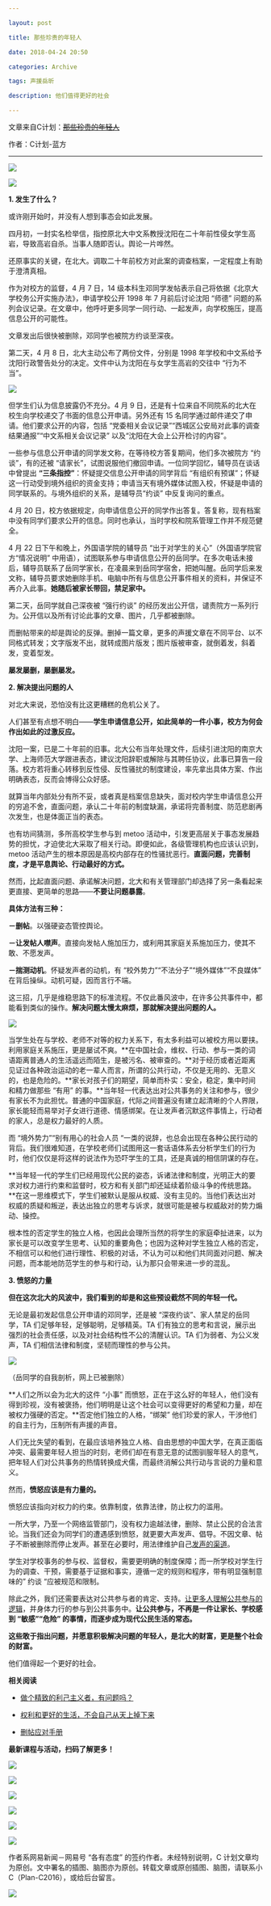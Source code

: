 ```yaml
---

layout: post

title: 那些珍贵的年轻人

date: 2018-04-24 20:50

categories: Archive

tags: 声援岳昕

description: 他们值得更好的社会

---
```


文章来自C计划：~~[那些珍贵的年轻人](https://mp.weixin.qq.com/s/_M55Zlcg_kaaLCjd4RPjSg)~~

作者：C计划-蓝方

---

![](https://mmbiz.qpic.cn/mmbiz_gif/aOnv0tonzzyO6A0QNo5WYDPibPQMErteakVYxWTIs5Ldp9IL056PRgPIx4twDCaylnEozVxgWfxGjUU5BrcZ7EQ/640)

![](https://mmbiz.qpic.cn/mmbiz_jpg/FtSyfe1ibtfNSukNjJqlibfUCfQMuoGibg3suvcajSL1iaasSibQJ6n0CYnKx3c1ECnjgZyJv29Miba8WiceFgSEfKpMg/640)

**1\. 发生了什么？**

或许刚开始时，并没有人想到事态会如此发展。

四月初，一封实名检举信，指控原北大中文系教授沈阳在二十年前性侵女学生高岩，导致高岩自杀。当事人随即否认。舆论一片哗然。

还原事实的关键，在北大。调取二十年前校方对此案的调查档案，一定程度上有助于澄清真相。

作为对校方的监督，4 月 7 日，14 级本科生邓同学发帖表示自己将依据《北京大学校务公开实施办法》，申请学校公开 1998 年 7 月前后讨论沈阳 “师德” 问题的系列会议记录。在文章中，他呼吁更多同学一同行动、一起发声，向学校施压，提高信息公开的可能性。

文章发出后很快被删除，邓同学也被院方约谈至深夜。

第二天，4 月 8 日，北大主动公布了两份文件，分别是 1998 年学校和中文系给予沈阳行政警告处分的决定。文件中认为沈阳在与女学生高岩的交往中 “行为不当”。

![](https://mmbiz.qpic.cn/mmbiz_jpg/FtSyfe1ibtfNSukNjJqlibfUCfQMuoGibg35pM1gQQthPu3kt0v4rMkMrGCdtQsgwzHP8sAibgZ3DgwKIToo3vXwicw/640)

但学生们认为信息披露仍不充分。4 月 9 日，还是有十位来自不同院系的北大在校生向学校递交了书面的信息公开申请。另外还有 15 名同学通过邮件递交了申请。他们要求公开的内容，包括 “党委相关会议记录”“西城区公安局对此事的调查结果通报”“中文系相关会议记录” 以及“沈阳在大会上公开检讨的内容”。

一些参与信息公开申请的同学发文称，在等待校方答复期间，他们多次被院方 “约谈”，有的还被 “请家长”，试图说服他们撤回申请。一位同学回忆，辅导员在谈话中曾提出 **“三条指控”**：怀疑提交信息公开申请的同学背后 “有组织有预谋”；怀疑这一行动受到境外组织的资金支持；申请当天有境外媒体试图入校，怀疑是申请的同学联系的。与境外组织的关系，是辅导员“约谈” 中反复询问的重点。

4 月 20 日，校方依据规定，向申请信息公开的同学作出答复。答复称，现有档案中没有同学们要求公开的信息。同时也承认，当时学校和院系管理工作并不规范健全。

4 月 22 日下午和晚上，外国语学院的辅导员 “出于对学生的关心”（外国语学院官方“情况说明” 中用语），试图联系参与申请信息公开的岳同学。在多次电话未接后，辅导员联系了岳同学家长，在凌晨来到岳同学宿舍，把她叫醒。岳同学后来发文称，辅导员要求她删除手机、电脑中所有与信息公开事件相关的资料，并保证不再介入此事。**她随后被家长带回，禁足家中。**

第二天，岳同学就自己深夜被 “强行约谈” 的经历发出公开信，谴责院方一系列行为。公开信以及所有讨论此事的文章、图片，几乎都被删除。

而删帖带来的却是舆论的反弹。删掉一篇文章，更多的声援文章在不同平台、以不同格式转发；文字版发不出，就转成图片版发；图片版被审查，就倒着发，斜着发，变着型发。

**屡发屡删，屡删屡发。**


**2\. 解决提出问题的人**

对北大来说，恐怕没有比这更糟糕的危机公关了。

人们甚至有点想不明白——**学生申请信息公开，如此简单的一件小事，校方为何会作出如此的过激反应。**

沈阳一案，已是二十年前的旧事。北大公布当年处理文件，后续引进沈阳的南京大学、上海师范大学跟进表态，建议沈阳辞职或解除与其聘任协议，此事已算告一段落。校方若将重心转移到反性侵、反性骚扰的制度建设，率先拿出具体方案、作出明确表态，反而会博得公众好感。

就算当年内部处分有所不妥，或者真是档案信息缺失，面对校内学生申请信息公开的穷追不舍，直面问题，承认二十年前的制度缺漏，承诺将完善制度、防范悲剧再次发生，也是体面正当的表态。

也有坊间猜测，多所高校学生参与到 metoo 活动中，引发更高层关于事态发展趋势的担忧，才迫使北大采取了相关行动。即便如此，各级管理机构也应该认识到，metoo 活动产生的根本原因是高校内部存在的性骚扰恶行。**直面问题，完善制度，才是平息舆论、行动最好的方式。**

然而，比起直面问题、承诺解决问题，北大和有关管理部门却选择了另一条看起来更直接、更简单的思路——**不要让问题暴露**。

**具体方法有三种：**

**－删帖**。以强硬姿态管控舆论。

**－让发帖人噤声**。直接向发帖人施加压力，或利用其家庭关系施加压力，使其不敢、不愿发声。

**－揣测动机**。怀疑发声者的动机，有 “校外势力”“不法分子”“境外媒体”“不良媒体” 在背后操纵。动机可疑，因而言行不端。

这三招，几乎是维稳思路下的标准流程。不仅此番风波中，在许多公共事件中，都能看到类似的操作。**解决问题太慢太麻烦，那就解决提出问题的人。**

![](https://mmbiz.qpic.cn/mmbiz_png/FtSyfe1ibtfNSukNjJqlibfUCfQMuoGibg3YlTQ7W6x3sbKklaMWiabmRYlicoHCl7bdzwcUia8HKq7Vl5D8V95zeMew/640)

当学生处在与学校、老师不对等的权力关系下，有太多利益可以被校方用以要挟。利用家庭关系施压，更是屡试不爽。**在中国社会，维权、行动、参与一类的词语距离普通人的生活遥远而陌生，是被污名、被审查的。**对于经历或者近距离见证过各种政治运动的老一辈人而言，所谓的公共行动，不仅是无用的、无意义的，也是危险的。**家长对孩子们的期望，简单而朴实：安全，稳定，集中时间和精力做那些 “有用” 的事。**当年轻一代表达出对公共事务的关注和参与，很少有家长不为此担忧。普通的中国家庭，代际之间普遍没有建立起清晰的个人界限，家长能轻而易举对子女进行道德、情感绑架。在让发声者沉默这件事情上，行动者的家人，总是权力最好的人质。

而 “境外势力”“别有用心的社会人员 “一类的说辞，也总会出现在各种公民行动的背后。我们很难知道，在学校老师们试图用这一套话语体系去分析学生们的行为时，他们仅仅是将这样的说法作为恐吓学生的工具，还是真诚的相信阴谋的存在。

**当年轻一代的学生们已经用现代公民的姿态，诉诸法律和制度，光明正大的要求对权力进行约束和监督时，校方和有关部门却还延续着阶级斗争的传统思路。**在这一思维模式下，学生们被默认是服从权威、没有主见的。当他们表达出对权威的质疑和叛逆，表达出独立的思考与诉求，就很可能是被与权威敌对的势力煽动、操控。

根本性的否定学生的独立人格，也因此会理所当然的将学生的家庭牵扯进来，以为家长是可以改变学生思考、认知的重要角色；也因为这种对学生独立人格的否定，不相信可以和他们进行理性、积极的对话，不认为可以和他们共同面对问题、解决问题，而本能地防范学生的参与和行动，认为那只会带来进一步的混乱。

**3\. 愤怒的力量**

**但在这次北大的风波中，我们看到的却是和这些预设截然不同的年轻一代。**

无论是最初发起信息公开申请的邓同学，还是被 “深夜约谈”、家人禁足的岳同学，TA 们足够年轻，足够聪明，足够精英。TA 们有独立的思考和言说，展示出强烈的社会责任感，以及对社会结构性不公的清醒认识。TA 们为弱者、为公义发声，TA 们相信法律和制度，坚韧而理性的参与公共。

![](https://mmbiz.qpic.cn/mmbiz_png/FtSyfe1ibtfNSukNjJqlibfUCfQMuoGibg3tXy9cichNCzhibc4Tkd308rkGwgaE1uNajOwicNM7DibO2GI7rLGRibUFibg/640)

（岳同学的自我剖析，网上已被删除）

**人们之所以会为北大的这件 “小事” 而愤怒，正在于这么好的年轻人，他们没有得到珍视，没有被褒扬，他们明明是让这个社会可以变得更好的希望和力量，却在被权力强硬的否定。**否定他们独立的人格，“绑架” 他们珍爱的家人，干涉他们的自主行为，压制所有声援的声音。

人们无比失望的看到，在最应该培养独立人格、自由思想的中国大学，在真正面临冲突、最需要年轻人担当的时刻，老师们却在有意无意的试图驯服年轻人的意气，把年轻人们对公共事务的热情转换成犬儒，而最终消解公共行动与言说的力量和意义。

然而，**愤怒应该是有力量的。**

愤怒应该指向对权力的约束。依靠制度，依靠法律，防止权力的滥用。

一所大学，乃至一个网络监管部门，没有权力逾越法律，删除、禁止公民的合法言论。当我们还会为同学们的遭遇感到愤怒，就更要大声发声、倡导。不因文章、帖子不断被删除而停止发声。甚至在必要时，用法律维护自己[发声的渠道](http://mp.weixin.qq.com/s?__biz=MzI5NjE2NzE0Ng==&mid=2650193884&idx=1&sn=9ccaee3b1446472e18a86a0098a2c7f3&chksm=f44a6c59c33de54f8419e003de8d9df7658a910b52504ed656d5b28af9fffe7c746e2b9347a9&scene=21#wechat_redirect)。

学生对学校事务的参与权、监督权，需要更明确的制度保障；而一所学校对学生行为的调查、干预，需要基于证据和事实，遵循一定的规则和程序，带有明显强制意味的” 约谈 “应被规范和限制。

除此之外，我们还需要表达对公共参与者的肯定、支持。[让更多人理解公共参与的逻辑](http://mp.weixin.qq.com/s?__biz=MzI5NjE2NzE0Ng==&mid=2650192428&idx=1&sn=a50febec8fbd38367c106994e2f074ec&chksm=f44a69a9c33de0bf0b6de89c4acbd4027e609a18f3b029f7716c20fb458716c49ce93b186672&scene=21#wechat_redirect)，并身体力行的参与到公共事务中。**让公共参与，不再是一件让家长、学校感到 “敏感”“危险” 的事情，而逐步成为现代公民生活的常态。**

**这些敢于指出问题，并愿意积极解决问题的年轻人，是北大的财富，更是整个社会的财富。**

他们值得起一个更好的社会。

**相关阅读**

- [做个精致的利己主义者，有问题吗？](http://mp.weixin.qq.com/s?__biz=MzI5NjE2NzE0Ng==&mid=2650192428&idx=1&sn=a50febec8fbd38367c106994e2f074ec&chksm=f44a69a9c33de0bf0b6de89c4acbd4027e609a18f3b029f7716c20fb458716c49ce93b186672&scene=21#wechat_redirect)

- [权利和更好的生活，不会自己从天上掉下来](http://mp.weixin.qq.com/s?__biz=MzI5NjE2NzE0Ng==&mid=2650193306&idx=1&sn=e1e62a0f38112dad1097723e33c5a1d4&chksm=f44a6e1fc33de709a525e8fd0617fb0d6d8d17e96088d9907d4d2b6210ce071f62f4acfc9154&scene=21#wechat_redirect)

- [删帖应对手册](http://mp.weixin.qq.com/s?__biz=MzI5NjE2NzE0Ng==&mid=2650193884&idx=1&sn=9ccaee3b1446472e18a86a0098a2c7f3&chksm=f44a6c59c33de54f8419e003de8d9df7658a910b52504ed656d5b28af9fffe7c746e2b9347a9&scene=21#wechat_redirect)


**最新课程与活动，扫码了解更多！**

![](https://mmbiz.qpic.cn/mmbiz_png/FtSyfe1ibtfNSukNjJqlibfUCfQMuoGibg3hIibDYT6DQ0boaQLLfNVn3a0EpibUhGDQQdicnRc2HkdcI2cK1DtJnswA/640)

![](https://mmbiz.qpic.cn/mmbiz_png/FtSyfe1ibtfNSukNjJqlibfUCfQMuoGibg3cqTmt2sXsRz8WeJvNbzdSAvibmiaibKzkjJyZ8iaaZKsKMicBjfufRm64AQ/640)

![](https://mmbiz.qpic.cn/mmbiz_png/FtSyfe1ibtfNSukNjJqlibfUCfQMuoGibg3RH3FI6ibZTBXppLqMawLQes04NOqy5UyibXn6tictfrp7Zibia7EYtc9F9A/640)

![](https://mmbiz.qpic.cn/mmbiz_png/FtSyfe1ibtfNSukNjJqlibfUCfQMuoGibg350ch0AJz4dp1eWAoowrcX0X6b8A7Pwib76icKtDB85bbFIfxaqEoKX1w/640)

![](https://mmbiz.qpic.cn/mmbiz_png/FtSyfe1ibtfNSukNjJqlibfUCfQMuoGibg3ricTtNibvxf23aayIVmrzkZib6YENQ1icRt0ouEnBTAfOgHianmhamMAtEA/640)

![](https://mmbiz.qpic.cn/mmbiz_jpg/FtSyfe1ibtfNSukNjJqlibfUCfQMuoGibg3UPO2ibYZBeEu2ibqpKcPzq54ffTZZibS9frhvXztKAKqmwscHu0LELGKA/640)

作者系网易新闻－网易号 “各有态度” 的签约作者。未经特别说明，C 计划文章均为原创。文中署名的插图、脑图亦为原创。转载文章或原创插图、脑图，请联系小 C（Plan-C2016），或给后台留言。

![](https://mmbiz.qpic.cn/mmbiz_jpg/FtSyfe1ibtfNSukNjJqlibfUCfQMuoGibg3iajxbUl5kTDnqzLDvHtKSFzX8AX2sF1WNwwC3vJn1aesPvcU51HiczzQ/640)